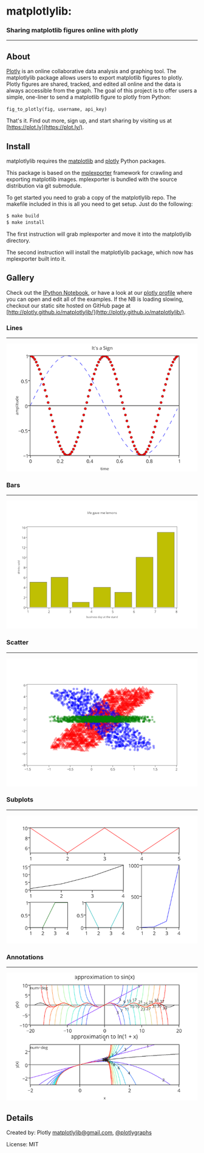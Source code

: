 # matplotlylib:


### Sharing matplotlib figures online with plotly
------------------------------

About 
-----

[Plotly](https://plot.ly) is an online collaborative data analysis and graphing tool. The matplotlylib package allows users to export matplotlib figures to plotly. Plotly figures are shared, tracked, and edited all online and the data is always accessible from the graph. The goal of this project is to offer users a simple, one-liner to send a matplotlib figure to plotly from Python:

`fig_to_plotly(fig, username, api_key)`

That's it. Find out more, sign up, and start sharing by visiting us at [https://plot.ly](https://plot.ly/).

Install
-------
matplotlylib requires the [matplotlib](http://matplotlib.org)  and [plotly](https://github.com/plotly/python-api) Python packages.

This package is based on the [mplexporter](http://github.com/mpld3/mplexporter) framework for crawling and exporting matplotlib images. mplexporter is bundled with the source distribution via git submodule.

To get started you need to grab a copy of the matplotlylib repo. The makefile included in this is all you need to get setup. Just do the following:

```bash
$ make build
$ make install
```

The first instruction will grab mplexporter and move it into the matplotlylib directory.

The second instruction will install the matplotlylib package, which now has mplexporter built into it.

Gallery
-------
Check out the [IPython Notebook](http://nbviewer.ipython.org/github/mpld3/matplotlylib/blob/master/notebooks/Plotly%20and%20mpld3.ipynb), or have a look at our [plotly profile](https://plot.ly/~mpld3/) where you can open and edit all of the examples. If the NB is loading slowing, checkout our static site hosted on GitHub page at [http://plotly.github.io/matplotlylib/](http://plotly.github.io/matplotlylib/).

### Lines
---------
[![](gallery/lines.png)](https://plot.ly/~mpld3/5)

### Bars
--------
[![](gallery/bars.png)](https://plot.ly/~mpld3/8)

### Scatter
-----------
[![](gallery/scatter.png)](https://plot.ly/~mpld3/9)

### Subplots
------------
[![](gallery/subplots.png)](https://plot.ly/~mpld3/6)

### Annotations
---------------
[![](gallery/annotations.png)](https://plot.ly/~mpld3/7)

Details
-------
Created by: Plotly <matplotlylib@gmail.com>, [@plotlygraphs](https://twitter.com/plotlygraphs)

License: MIT
